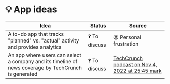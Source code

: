 # 💡 App ideas

| Idea | Status | Source |
| ---  | -------| ---    |
| A to-do app that tracks "planned" vs. "actual" activity and provides analytics | ❓ To discuss | 😫 Personal frustration | 
| An app where users can select a company and its timeline of news coverage by TechCrunch is generated | ❓ To discuss | [TechCrunch podcast on Nov 4, 2022 at 25:45 mark](https://podcasts.google.com/feed/aHR0cHM6Ly9mZWVkcy5zaW1wbGVjYXN0LmNvbS9MRGQwbWFXTg/episode/NDdiNjUyMTItMTdhZC00MDdkLWJkOWItMWY3OTFkYmJhNTc3?sa=X&ved=0CAUQkfYCahgKEwiIxuX2n8b7AhUAAAAAHQAAAAAQpx0)|
